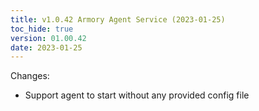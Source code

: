 ```yaml
---
title: v1.0.42 Armory Agent Service (2023-01-25)
toc_hide: true
version: 01.00.42
date: 2023-01-25
---
```


Changes: 
- Support agent to start without  any provided config file
